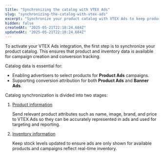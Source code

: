```yaml
---
title: "Synchronizing the catalog with VTEX Ads"
slug: "synchronizing-the-catalog-with-vtex-ads"
excerpt: "Synchronize your product catalog with VTEX Ads to keep product information and inventory data up to date."
hidden: false
createdAt: "2025-05-21T22:18:24.684Z"
updatedAt: "2025-05-21T22:18:24.684Z"
---
```


To activate your VTEX Ads integration, the first step is to synchronize your product catalog. This ensures that product and inventory data is available for campaign creation and conversion tracking.

Catalog data is essential for:

- Enabling advertisers to select products for **Product Ads** campaigns.
- Supporting conversion attribution for both **Product Ads** and **Banner Ads**.

Catalog synchronization is divided into two stages:

1. [Product information](https://developers.vtex.com/docs/guides/synchronizing-product-information)

   Send relevant product attributes such as name, image, brand, and price to VTEX Ads so they can be accurately represented in ads and used for targeting and reporting.

2. [Inventory information](https://developers.vtex.com/docs/guides/synchronizing-inventory-information)

   Keep stock levels updated to ensure ads are only shown for available products and campaigns reflect real-time inventory.
